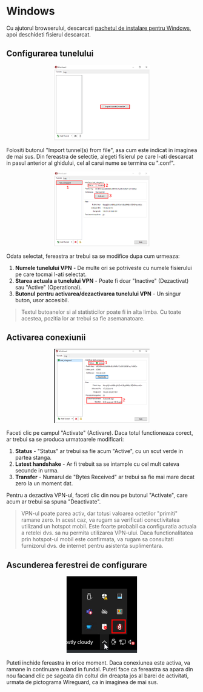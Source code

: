 # Windows

Cu ajutorul browserului, descarcati [pachetul de instalare pentru Windows](https://download.wireguard.com/windows-client/wireguard-installer.exe), apoi deschideti fisierul descarcat.

## Configurarea tunelului
<p>
	<center>
		<img width='50%' height='50%' src="media/wireguard_windows_installer.png"/>
	</center>
</p>

Folositi butonul "Import tunnel(s) from file", asa cum este indicat in imaginea de mai sus. Din fereastra de selectie, alegeti fisierul pe care l-ati descarcat in pasul anterior al ghidului, cel al carui nume se termina cu ".conf".

<p>
	<center>
		<img width='50%' height='50%' src="media/wireguard_windows_added.png"/>
	</center>
</p>

Odata selectat, fereastra ar trebui sa se modifice dupa cum urmeaza:
1. **Numele tunelului VPN** - De multe ori se potriveste cu numele fisierului pe care tocmai l-ati selectat.
2. **Starea actuala a tunelului VPN** - Poate fi doar "Inactive" (Dezactivat) sau "Active" (Operational).
3. **Butonul pentru activarea/dezactivarea tunelului VPN** - Un singur buton, usor accesibil.

> Textul butoanelor si al statisticilor poate fi in alta limba. Cu toate acestea, pozitia lor ar trebui sa fie asemanatoare.

## Activarea conexiunii
<p>
	<center>
		<img width='50%' height='50%' src="media/wireguard_windows_active.png"/>
	</center>
</p>

Faceti clic pe campul "Activate" (Activare). Daca totul functioneaza corect, ar trebui sa se produca urmatoarele modificari:
1. **Status** - "Status" ar trebui sa fie acum "Active", cu un scut verde in partea stanga.
2. **Latest handshake** - Ar fi trebuit sa se intample cu cel mult cateva secunde in urma.
3. **Transfer** - Numarul de "Bytes Received" ar trebui sa fie mai mare decat zero la un moment dat.

Pentru a dezactiva VPN-ul, faceti clic din nou pe butonul "Activate", care acum ar trebui sa spuna "Deactivate". 

> VPN-ul poate parea activ, dar totusi valoarea octetilor "primiti" ramane zero. In acest caz, va rugam sa verificati conectivitatea utilizand un hotspot mobil. Este foarte probabil ca configuratia actuala a retelei dvs. sa nu permita utilizarea VPN-ului. Daca functionalitatea prin hotspot-ul mobil este confirmata, va rugam sa consultati furnizorul dvs. de internet pentru asistenta suplimentara.

## Ascunderea ferestrei de configurare
<p>
	<center>
		<img width='186px' height='202px' src="media/wireguard_windows_hidden.png"/>
	</center>
</p>

Puteti inchide fereastra in orice moment. Daca conexiunea este activa, va ramane in continuare ruland in fundal. Puteti face ca fereastra sa apara din nou facand clic pe sageata din coltul din dreapta jos al barei de activitati, urmata de pictograma Wireguard, ca in imaginea de mai sus. 
